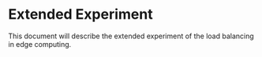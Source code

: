 # Extended Experiment 

This document will describe the extended experiment of the load balancing in edge computing. 
